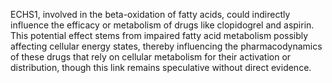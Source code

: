ECHS1, involved in the beta-oxidation of fatty acids, could indirectly influence the efficacy or metabolism of drugs like clopidogrel and aspirin. This potential effect stems from impaired fatty acid metabolism possibly affecting cellular energy states, thereby influencing the pharmacodynamics of these drugs that rely on cellular metabolism for their activation or distribution, though this link remains speculative without direct evidence.
